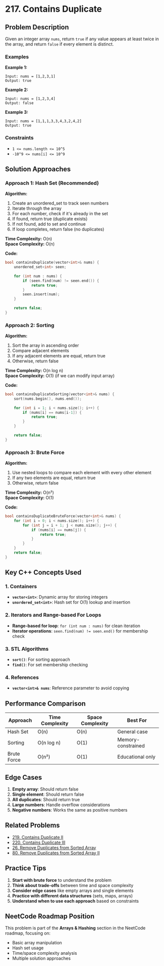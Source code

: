 # 217. Contains Duplicate

## Problem Description

Given an integer array `nums`, return `true` if any value appears at least twice in the array, and return `false` if every element is distinct.

### Examples

**Example 1:**
```
Input: nums = [1,2,3,1]
Output: true
```

**Example 2:**
```
Input: nums = [1,2,3,4]
Output: false
```

**Example 3:**
```
Input: nums = [1,1,1,3,3,4,3,2,4,2]
Output: true
```

### Constraints

- `1 <= nums.length <= 10^5`
- `-10^9 <= nums[i] <= 10^9`

## Solution Approaches

### Approach 1: Hash Set (Recommended)

**Algorithm:**
1. Create an unordered_set to track seen numbers
2. Iterate through the array
3. For each number, check if it's already in the set
4. If found, return true (duplicate exists)
5. If not found, add to set and continue
6. If loop completes, return false (no duplicates)

**Time Complexity:** O(n)  
**Space Complexity:** O(n)

**Code:**
```cpp
bool containsDuplicate(vector<int>& nums) {
    unordered_set<int> seen;
    
    for (int num : nums) {
        if (seen.find(num) != seen.end()) {
            return true;
        }
        seen.insert(num);
    }
    
    return false;
}
```

### Approach 2: Sorting

**Algorithm:**
1. Sort the array in ascending order
2. Compare adjacent elements
3. If any adjacent elements are equal, return true
4. Otherwise, return false

**Time Complexity:** O(n log n)  
**Space Complexity:** O(1) (if we can modify input array)

**Code:**
```cpp
bool containsDuplicateSorting(vector<int>& nums) {
    sort(nums.begin(), nums.end());
    
    for (int i = 1; i < nums.size(); i++) {
        if (nums[i] == nums[i-1]) {
            return true;
        }
    }
    
    return false;
}
```

### Approach 3: Brute Force

**Algorithm:**
1. Use nested loops to compare each element with every other element
2. If any two elements are equal, return true
3. Otherwise, return false

**Time Complexity:** O(n²)  
**Space Complexity:** O(1)

**Code:**
```cpp
bool containsDuplicateBruteForce(vector<int>& nums) {
    for (int i = 0; i < nums.size(); i++) {
        for (int j = i + 1; j < nums.size(); j++) {
            if (nums[i] == nums[j]) {
                return true;
            }
        }
    }
    return false;
}
```

## Key C++ Concepts Used

### 1. **Containers**
- **`vector<int>`**: Dynamic array for storing integers
- **`unordered_set<int>`**: Hash set for O(1) lookup and insertion

### 2. **Iterators and Range-based For Loops**
- **Range-based for loop**: `for (int num : nums)` for clean iteration
- **Iterator operations**: `seen.find(num) != seen.end()` for membership check

### 3. **STL Algorithms**
- **`sort()`**: For sorting approach
- **`find()`**: For set membership checking

### 4. **References**
- **`vector<int>& nums`**: Reference parameter to avoid copying

## Performance Comparison

| Approach | Time Complexity | Space Complexity | Best For |
|----------|----------------|------------------|----------|
| Hash Set | O(n) | O(n) | General case |
| Sorting | O(n log n) | O(1) | Memory-constrained |
| Brute Force | O(n²) | O(1) | Educational only |

## Edge Cases

1. **Empty array**: Should return false
2. **Single element**: Should return false
3. **All duplicates**: Should return true
4. **Large numbers**: Handle overflow considerations
5. **Negative numbers**: Works the same as positive numbers

## Related Problems

- [219. Contains Duplicate II](https://leetcode.com/problems/contains-duplicate-ii/)
- [220. Contains Duplicate III](https://leetcode.com/problems/contains-duplicate-iii/)
- [26. Remove Duplicates from Sorted Array](https://leetcode.com/problems/remove-duplicates-from-sorted-array/)
- [80. Remove Duplicates from Sorted Array II](https://leetcode.com/problems/remove-duplicates-from-sorted-array-ii/)

## Practice Tips

1. **Start with brute force** to understand the problem
2. **Think about trade-offs** between time and space complexity
3. **Consider edge cases** like empty arrays and single elements
4. **Practice with different data structures** (sets, maps, arrays)
5. **Understand when to use each approach** based on constraints

## NeetCode Roadmap Position

This problem is part of the **Arrays & Hashing** section in the NeetCode roadmap, focusing on:
- Basic array manipulation
- Hash set usage
- Time/space complexity analysis
- Multiple solution approaches
